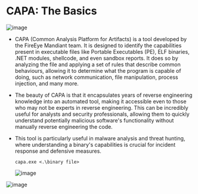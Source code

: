 # CAPA: The Basics

![image](https://github.com/user-attachments/assets/09be62bd-cc3e-4b90-890c-ed2db148be40)

- CAPA (Common Analysis Platform for Artifacts) is a tool developed by the FireEye Mandiant team. It is designed to identify the capabilities present in executable files like Portable Executables (PE), ELF binaries, .NET modules, shellcode, and even sandbox reports. It does so by analyzing the file and applying a set of rules that describe common behaviours, allowing it to determine what the program is capable of doing, such as network communication, file manipulation, process injection, and many more.

- The beauty of CAPA is that it encapsulates years of reverse engineering knowledge into an automated tool, making it accessible even to those who may not be experts in reverse engineering. This can be incredibly useful for analysts and security professionals, allowing them to quickly understand potentially malicious software's functionality without manually reverse engineering the code.

- This tool is particularly useful in malware analysis and threat hunting, where understanding a binary's capabilities is crucial for incident response and defensive measures.

      capa.exe <.\binary file>
  ![image](https://github.com/user-attachments/assets/b1b6933b-697f-4d2d-ba3b-74b5561ee395)


![image](https://github.com/user-attachments/assets/501406e7-9481-45c8-a036-4aa5b796b630)



